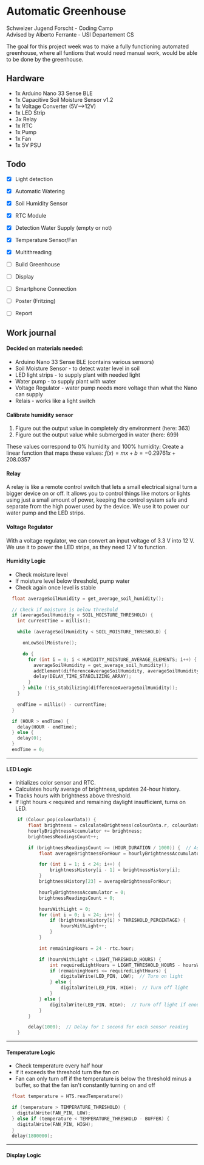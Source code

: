 # Automatic Greenhouse
Schweizer Jugend Forscht - Coding Camp   
Advised by Alberto Ferrante - USI Departement CS   
   
The goal for this project week was to make a fully functioning automated greenhouse, where all funtions that would need manual work, would be able to be done by the greenhouse.

## Hardware
- 1x Arduino Nano 33 Sense BLE
- 1x Capacitive Soil Moisture Sensor v1.2
- 1x Voltage Converter (5V-->12V)
- 1x LED Strip
- 3x Relay
- 1x RTC
- 1x Pump
- 1x Fan
- 1x 5V PSU

## Todo
- [x] Light detection
- [x] Automatic Watering
- [x] Soil Humidity Sensor
- [x] RTC Module
- [x] Detection Water Supply (empty or not)
- [x] Temperature Sensor/Fan
- [x] Multithreading
- [ ] Build Greenhouse
- [ ] Display
- [ ] Smartphone Connection
- [ ] Poster (Fritzing)
- [ ] Report



## Work journal

#### Decided on materials needed:
  - Arduino Nano 33 Sense BLE (contains various sensors)
  - Soil Moisture Sensor - to detect water level in soil
  - LED light strips - to supply plant with needed light
  - Water pump - to supply plant with water
  - Voltage Regulator - water pump needs more voltage than what the Nano can supply
  - Relais - works like a light switch

#### Calibrate humidity sensor
1. Figure out the output value in completely dry environment (here: $363$)
2. Figure out the output value while submerged in water (here: $699$)

These values correspond to 0% humidity and 100% humidity:
   Create a linear function that maps these values:
   $f(x) = mx + b = -0.29761x + 208.0357$

#### Relay
A relay is like a remote control switch that lets a small electrical signal turn a bigger device on or off. It allows you to control things like motors or lights using just a small amount of power, keeping the control system safe and separate from the high power used by the device. We use it to power our water pump and the LED strips.

#### Voltage Regulator
With a voltage regulator, we can convert an input voltage of 3.3 V into 12 V. We use it to power the LED strips, as they need 12 V to function.

#### Humidity Logic

- Check moisture level
- If moisture level below threshold, pump water
- Check again once level is stable


 

```c++
  float averageSoilHumidity = get_average_soil_humidity();

  // Check if moisture is below threshold
  if (averageSoilHumidity < SOIL_MOISTURE_THRESHOLD) {
    int currentTime = millis();

    while (averageSoilHumidity < SOIL_MOISTURE_THRESHOLD) {

      onLowSoilMoisture();

      do {
        for (int i = 0; i < HUMIDITY_MOISTURE_AVERAGE_ELEMENTS; i++) {
          averageSoilHumidity = get_average_soil_humidity();
          addElement(differenceAverageSoilHumidity, averageSoilHumidity);
          delay(DELAY_TIME_STABILIZING_ARRAY);
        }
      } while (!is_stabilizing(differenceAverageSoilHumidity));
    }

    endTime = millis() - currentTime;
  }

  if (HOUR > endTime) {
    delay(HOUR - endTime);
  } else {
    delay(0);
  }
  endTime = 0;
```
---

#### LED Logic
- Initializes color sensor and RTC.
- Calculates hourly average of  brightness, updates 24-hour history.
- Tracks hours with brightness above threshold.
- If light hours < required and remaining daylight insufficient, turns on LED.
  
```c++
    if (Colour.pop(colourData)) {
        float brightness = calculateBrightness(colourData.r, colourData.g, colourData.b);
        hourlyBrightnessAccumulator += brightness;
        brightnessReadingsCount++;

        if (brightnessReadingsCount >= (HOUR_DURATION / 1000)) {  // Assuming one reading per second
            float averageBrightnessForHour = hourlyBrightnessAccumulator / brightnessReadingsCount;

            for (int i = 1; i < 24; i++) {
                brightnessHistory[i - 1] = brightnessHistory[i];
            }
            brightnessHistory[23] = averageBrightnessForHour;

            hourlyBrightnessAccumulator = 0;
            brightnessReadingsCount = 0;

            hoursWithLight = 0;
            for (int i = 0; i < 24; i++) {
                if (brightnessHistory[i] > THRESHOLD_PERCENTAGE) {
                    hoursWithLight++;
                }
            }

            int remainingHours = 24 - rtc.hour;

            if (hoursWithLight < LIGHT_THRESHOLD_HOURS) {
                int requiredLightHours = LIGHT_THRESHOLD_HOURS - hoursWithLight;
                if (remainingHours <= requiredLightHours) {
                    digitalWrite(LED_PIN, LOW);  // Turn on light
                } else {
                    digitalWrite(LED_PIN, HIGH);  // Turn off light
                }
            } else {
                digitalWrite(LED_PIN, HIGH);  // Turn off light if enough light
            }
        }

        delay(1000);  // Delay for 1 second for each sensor reading
    }
```
---

#### Temperature Logic

- Check temperature every half hour
- If it exceeds the threshold turn the fan on
- Fan can only turn off if the temperature is below the threshold minus a buffer, so that the fan isn't constantly turning on and off

```c++
  float temperature = HTS.readTemperature()

  if (temperature > TEMPERATURE_THRESHOLD) {
    digitalWrite(FAN_PIN, LOW);
  } else if (temperature < TEMPERATURE_THRESHOLD - BUFFER) {
    digitalWrite(FAN_PIN, HIGH);
  }
  delay(1800000);
```
---

#### Display Logic
